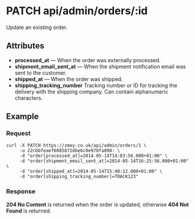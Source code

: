 # PATCH api/admin/orders/:id

Update an existing order.

## Attributes

* **processed_at** — When the order was externally processed.
* **shipment_email_sent_at** — When the shipment notification email was sent
  to the customer.
* **shipped_at** — When the order was shipped.
* **shipping_tracking_number** Tracking number or ID for tracking the delivery
  with the shipping company. Can contain alphanumeric characters.

## Example

### Request

```
curl -X PATCH https://zmey.co.uk/api/admin/orders/1 \
     -u 22cbbfeaef6085872dbe6c0e978fa098: \
     -d "order[processed_at]=2014-05-14T14:03:56.000+01:00" \
     -d "order[shipment_email_sent_at]=2014-05-14T16:25:56.000+01:00" \
     -d "order[shipped_at]=2014-05-14T15:40:12.000+01:00" \
     -d "order[shipping_tracking_number]=TRACK123"
```

### Response

**204 No Content** is returned when the order is updated, otherwise **404 Not Found** is
returned.
